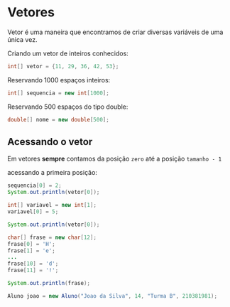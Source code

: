 # Vetores

Vetor é uma maneira que encontramos de criar diversas variáveis de uma única vez.

Criando um vetor de inteiros conhecidos:
```java
int[] vetor = {11, 29, 36, 42, 53};
```

Reservando 1000 espaços inteiros:
```java
int[] sequencia = new int[1000];
```

Reservando 500 espaços do tipo double:
```java
double[] nome = new double[500];
```

## Acessando o vetor

Em vetores **sempre** contamos da posição `zero` até a posição `tamanho - 1`

acessando a primeira posição:
```java
sequencia[0] = 2;
System.out.println(vetor[0]);
```

```java
int[] variavel = new int[1];
variavel[0] = 5;

System.out.println(vetor[0]);
```

```java
char[] frase = new char[12];
frase[0] = 'H';
frase[1] = 'e';
...
frase[10] = 'd';
frase[11] = '!';

System.out.println(frase); 
```

```java
Aluno joao = new Aluno("Joao da Silva", 14, "Turma B", 210381981);
```

